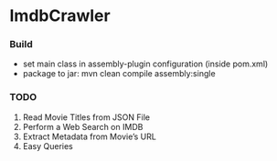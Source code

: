 # ImdbCrawler


### Build

 * set main class in assembly-plugin configuration (inside pom.xml)  
 * package to jar: mvn clean compile assembly:single
 
 
### TODO
    
  1. Read Movie Titles from JSON File
  2. Perform a Web Search on IMDB
  3. Extract Metadata from Movie’s URL
  4. Easy Queries